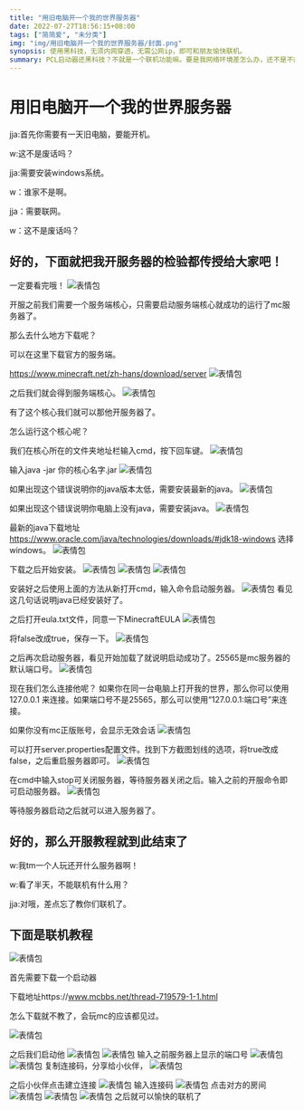 ```yaml
---
title: "用旧电脑开一个我的世界服务器"
date: 2022-07-27T18:56:15+08:00
tags: ["简简爱", "未分类"]
img: "img/用旧电脑开一个我的世界服务器/封面.png"
synopsis: 使用黑科技，无须内网穿透，无需公网ip，即可和朋友愉快联机。
summary: PCL启动器还黑科技？不就是一个联机功能嘛。要是我网络环境差怎么办，还不是不能联机？nonono，你的朋友网络环境好就行了。
---
```


# 用旧电脑开一个我的世界服务器
jja:首先你需要有一天旧电脑，要能开机。

w:这不是废话吗？

jja:需要安装windows系统。

w：谁家不是啊。

jja：需要联网。

w：这不是废话吗？


## 好的，下面就把我开服务器的检验都传授给大家吧！
一定要看完哦！
![表情包](/img/用旧电脑开一个我的世界服务器/表情包.gif)


开服之前我们需要一个服务端核心，只需要启动服务端核心就成功的运行了mc服务器了。

那么去什么地方下载呢？

可以在这里下载官方的服务端。

https://www.minecraft.net/zh-hans/download/server
![表情包](/img/用旧电脑开一个我的世界服务器/官方服务端.png)

之后我们就会得到服务端核心。
![表情包](/img/用旧电脑开一个我的世界服务器/服务端核心.jpg)

有了这个核心我们就可以那他开服务器了。

怎么运行这个核心呢？

我们在核心所在的文件夹地址栏输入cmd，按下回车键。
![表情包](/img/用旧电脑开一个我的世界服务器/打开cmd.jpg)

输入java -jar 你的核心名字.jar
![表情包](/img/用旧电脑开一个我的世界服务器/输入命令.jpg)

如果出现这个错误说明你的java版本太低，需要安装最新的java。
![表情包](/img/用旧电脑开一个我的世界服务器/错误1.jpg)

如果出现这个错误说明你电脑上没有java，需要安装java。
![表情包](/img/用旧电脑开一个我的世界服务器/错误2.jpg)

最新的java下载地址
https://www.oracle.com/java/technologies/downloads/#jdk18-windows
选择windows。
![表情包](/img/用旧电脑开一个我的世界服务器/下载java.jpg)

下载之后开始安装。
![表情包](/img/用旧电脑开一个我的世界服务器/安装java第一步.jpg)
![表情包](/img/用旧电脑开一个我的世界服务器/安装java第二部.jpg)
![表情包](/img/用旧电脑开一个我的世界服务器/安装java第三步.jpg)

安装好之后使用上面的方法从新打开cmd，输入命令启动服务器。
![表情包](/img/用旧电脑开一个我的世界服务器/启动成功.jpg)
看见这几句话说明java已经安装好了。


之后打开eula.txt文件，同意一下MinecraftEULA
![表情包](/img/用旧电脑开一个我的世界服务器/同意协议.jpg)

将false改成true，保存一下。
![表情包](/img/用旧电脑开一个我的世界服务器/同意协议1.png)

之后再次启动服务器，看见开始加载了就说明启动成功了。25565是mc服务器的默认端口号。
![表情包](/img/用旧电脑开一个我的世界服务器/开始加载.jpg)

现在我们怎么连接他呢？
如果你在同一台电脑上打开我的世界，那么你可以使用 127.0.0.1 来连接。如果端口号不是25565，那么可以使用“127.0.0.1:端口号”来连接。

如果你没有mc正版账号，会显示无效会话
![表情包](/img/用旧电脑开一个我的世界服务器/无效会话.jpg)

可以打开server.properties配置文件。找到下方截图划线的选项，将true改成false，之后重启服务器即可。
![表情包](/img/用旧电脑开一个我的世界服务器/离线模式.jpg)

在cmd中输入stop可关闭服务器，等待服务器关闭之后。输入之前的开服命令即可启动服务器。
![表情包](/img/用旧电脑开一个我的世界服务器/重启服务器.jpg)

等待服务器启动之后就可以进入服务器了。

## 好的，那么开服教程就到此结束了

w:我tm一个人玩还开什么服务器啊！

w:看了半天，不能联机有什么用？

jja:对哦，差点忘了教你们联机了。

## 下面是联机教程
![表情包](/img/用旧电脑开一个我的世界服务器/表情包.gif)

首先需要下载一个启动器

下载地址https://www.mcbbs.net/thread-719579-1-1.html

怎么下载就不教了，会玩mc的应该都见过。

![表情包](/img/用旧电脑开一个我的世界服务器/启动器.jpg)

之后我们启动他
![表情包](/img/用旧电脑开一个我的世界服务器/联机功能.jpg)
![表情包](/img/用旧电脑开一个我的世界服务器/创建房间.jpg)
输入之前服务器上显示的端口号
![表情包](/img/用旧电脑开一个我的世界服务器/输入端口号码.jpg)
![表情包](/img/用旧电脑开一个我的世界服务器/创建房间1.jpg)
复制连接码，分享给小伙伴，
![表情包](/img/用旧电脑开一个我的世界服务器/复制连接吗.jpg)

之后小伙伴点击建立连接
![表情包](/img/用旧电脑开一个我的世界服务器/建立连接.jpg)
输入连接码
![表情包](/img/用旧电脑开一个我的世界服务器/输入连接码.jpg)
点击对方的房间
![表情包](/img/用旧电脑开一个我的世界服务器/点击对方房间.jpg)
![表情包](/img/用旧电脑开一个我的世界服务器/复制地址.jpg)
![表情包](/img/用旧电脑开一个我的世界服务器/输入地址.jpg)
之后就可以愉快的联机了